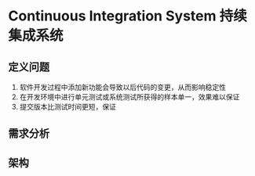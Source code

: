 # Continuous Integration System 持续集成系统
## 定义问题
1. 软件开发过程中添加新功能会导致以后代码的变更，从而影响稳定性
2. 在开发环境中进行单元测试或系统测试所获得的样本单一，效果难以保证
3. 提交版本比测试时间更短，保证
## 需求分析
## 架构
